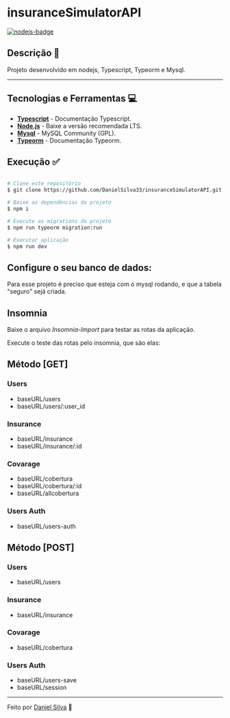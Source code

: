 # insuranceSimulatorAPI

[![nodejs-badge][nodejs-img]][nodejs]

[nodejs-img]: https://img.shields.io/badge/Node.js-v14.17-green
[nodejs]: https://nodejs.org/en/



## Descrição 📌 <a name="description"></a>
Projeto desenvolvido em nodejs, Typescript, Typeorm e Mysql.

---
## Tecnologias e Ferramentas 💻 <a name="technologies"></a>
* __[Typescript](https://www.typescriptlang.org/)__ - Documentação Typescript.
* __[Node.js](https://nodejs.org/en/)__ - Baixe a versão recomendada LTS.
* __[Mysql](https://www.mysql.com/downloads/)__ - MySQL Community (GPL).
* __[Typeorm](https://typeorm.io/#/)__ - Documentação Typeorm.



## Execução ✅ <a name="execution"></a>

```bash

# Clone este repositório
$ git clone https://github.com/DanielSilva33/insuranceSimulatorAPI.git

# Baixe as dependências do projeto
$ npm i

# Execute as migrations do projeto
$ npm run typeorm migration:run

# Executar aplicação
$ npm run dev
```

## Configure o seu banco de dados:

Para esse projeto é preciso que esteja com o mysql rodando, e que a tabela "seguro" sejá criada.

## Insomnia
Baixe o arquivo *Insomnia-Import* para testar as rotas da aplicação.

Execute o teste das rotas pelo insomnia, que são elas:

## Método [GET] 

### Users
* baseURL/users
* baseURL/users/:user_id

### Insurance
* baseURL/insurance
* baseURL/insurance/:id

### Covarage
* baseURL/cobertura
* baseURL/cobertura/:id
* baseURL/allcobertura

### Users Auth
* baseURL/users-auth

## Método [POST]

### Users
* baseURL/users

### Insurance
* baseURL/insurance

### Covarage
* baseURL/cobertura

### Users Auth
* baseURL/users-save
* baseURL/session


---
Feito por [Daniel Silva](https://www.linkedin.com/in/daniel-silva-1a3209196/) 🚀
